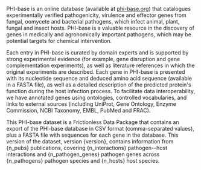 PHI-base is an online database (available at
[phi-base.org](http://www.phi-base.org)) that catalogues experimentally
verified pathogenicity, virulence and effector genes from fungal,
oomycete and bacterial pathogens, which infect animal, plant, fungal and
insect hosts. PHI-base is a valuable resource in the discovery of genes
in medically and agronomically important pathogens, which may be
potential targets for chemical intervention.

Each entry in PHI-base is curated by domain experts and is supported by
strong experimental evidence (for example, gene disruption and gene
complementation experiments), as well as literature references in which
the original experiments are described. Each gene in PHI-base is
presented with its nucleotide sequence and deduced amino acid sequence
(available in a FASTA file), as well as a detailed description of the
predicted protein's function during the host infection process. To
facilitate data interoperability, we have annotated genes using
ontologies, controlled vocabularies, and links to external sources
(including UniProt, Gene Ontology, Enzyme Commission, NCBI Taxonomy,
EMBL, PubMed and FRAC).

This PHI-base dataset is a Frictionless Data Package that contains an
export of the PHI-base database in CSV format (comma-separated values),
plus a FASTA file with sequences for each gene in the database. This
version of the dataset, version {version}, contains information from
{n_pubs} publications, covering {n_interactions} pathogen--host
interactions and {n_pathogen_genes} pathogen genes across {n_pathogens}
pathogen species and {n_hosts} host species.
